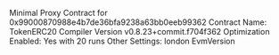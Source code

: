 Minimal Proxy Contract for 0x99000870988e4b7de36bfa9238a63bb0eeb99362
Contract Name: TokenERC20
Compiler Version v0.8.23+commit.f704f362
Optimization Enabled: Yes with 20 runs
Other Settings: london EvmVersion
